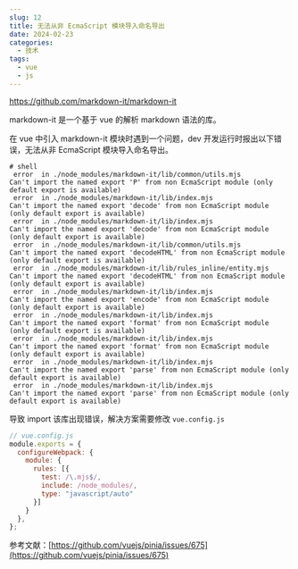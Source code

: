```yaml
---
slug: 12
title: 无法从非 EcmaScript 模块导入命名导出
date: 2024-02-23
categories:
  - 技术
tags:
  - vue
  - js
---
```


https://github.com/markdown-it/markdown-it

markdown-it 是一个基于 vue 的解析 markdown 语法的库。

在 vue 中引入 markdown-it 模块时遇到一个问题，dev 开发运行时报出以下错误，无法从非 EcmaScript 模块导入命名导出。

```shell
# shell
 error  in ./node_modules/markdown-it/lib/common/utils.mjs
Can't import the named export 'P' from non EcmaScript module (only default export is available)
 error  in ./node_modules/markdown-it/lib/index.mjs
Can't import the named export 'decode' from non EcmaScript module (only default export is available)
 error  in ./node_modules/markdown-it/lib/index.mjs
Can't import the named export 'decode' from non EcmaScript module (only default export is available)
 error  in ./node_modules/markdown-it/lib/common/utils.mjs
Can't import the named export 'decodeHTML' from non EcmaScript module (only default export is available)
 error  in ./node_modules/markdown-it/lib/rules_inline/entity.mjs
Can't import the named export 'decodeHTML' from non EcmaScript module (only default export is available)
 error  in ./node_modules/markdown-it/lib/index.mjs
Can't import the named export 'encode' from non EcmaScript module (only default export is available)
 error  in ./node_modules/markdown-it/lib/index.mjs
Can't import the named export 'format' from non EcmaScript module (only default export is available)
 error  in ./node_modules/markdown-it/lib/index.mjs
Can't import the named export 'format' from non EcmaScript module (only default export is available)
 error  in ./node_modules/markdown-it/lib/index.mjs
Can't import the named export 'parse' from non EcmaScript module (only default export is available)
 error  in ./node_modules/markdown-it/lib/index.mjs
Can't import the named export 'parse' from non EcmaScript module (only default export is available)
```

导致 import 该库出现错误，解决方案需要修改 `vue.config.js`

```js
// vue.config.js
module.exports = {
  configureWebpack: {
    module: {
      rules: [{
        test: /\.mjs$/,
        include: /node_modules/,
        type: "javascript/auto"
      }]
    }
  },
};
```

参考文献：[https://github.com/vuejs/pinia/issues/675](https://github.com/vuejs/pinia/issues/675)
